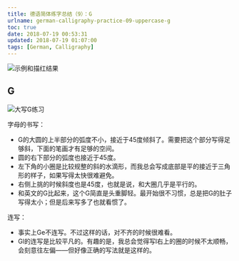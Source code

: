 ```yaml
---
title: 德语简体练字总结（9）：G
urlname: german-calligraphy-practice-09-uppercase-g
toc: true
date: 2018-07-19 00:53:31
updated: 2018-07-19 01:07:00
tags: [German, Calligraphy]
---
```


![示例和描红结果](g-example.jpg)

## G

![大写G练习](uppercase-g.jpg)

字母的书写：

* G的大圆的上半部分的弧度不小，接近于45度倾斜了。需要把这个部分写得足够斜，下面的笔画才有足够的空间。
* 圆的右下部分的弧度也接近于45度。
* 左下角的小圈是比较规整的斜的水滴形，而我总会写成底部是平的接近于三角形的样子，如果写得太快很难避免。
* 右侧上挑的时候斜度也是45度，也就是说，和大圈几乎是平行的。
* 和英文的G比起来，这个G简直是头重脚轻。最开始很不习惯，总是把G的肚子写得太小；但是后来写多了也就看惯了。

连写：

* 事实上Ge不连写。不过这样的话，对不齐的时候很难看。
* Gl的连写是比较平凡的。有趣的是，我总会觉得写l右上的圈的时候不太顺畅，会刻意往左偏——但好像正确的写法就是这样的。
